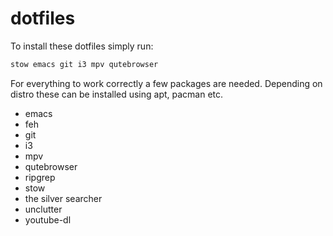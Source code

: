 # dotfiles

To install these dotfiles simply run:

```bash
stow emacs git i3 mpv qutebrowser
```

For everything to work correctly a few packages are needed. Depending on distro
these can be installed using apt, pacman etc.

- emacs
- feh
- git
- i3
- mpv
- qutebrowser
- ripgrep
- stow
- the silver searcher
- unclutter
- youtube-dl
